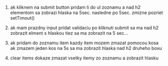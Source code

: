 1. ak kliknem na submit button pridam li do ul zoznamu a nad h2 elementom
   sa zobrazi hlaska na 5sec. nasledne po 5sec. zmizne pozriet setTimout()

2. ak mam prazdny input pridat validaciu po kliknuti submit sa ma nad h2 zobrazit elment s hlaskou tiez sa ma zobrazit na 5 sec...

3. ak pridam do zoznamu item kazdy item mozem zmazat pomocou kosa ak zmazem jeden kos na 5s sa ma zobrazit hlaska nad h2 druheho boxu

4. clear items dokaze zmazat vsetky itemy zo zoznamu a zobrazit hlasku
